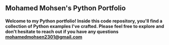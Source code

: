 ## Mohamed Mohsen's Python Portfolio

#### Welcome to my Python portfolio! Inside this code repository, you'll find a collection of Python examples I've crafted. Please feel free to explore and don't hesitate to reach out if you have any questions mohamedmohsen2301@gmail.com
